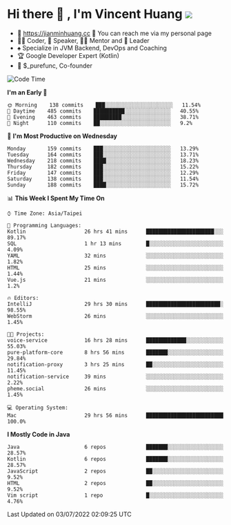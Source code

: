 # Hi there 👋 , I'm Vincent Huang ![](https://komarev.com/ghpvc/?username=Jian-Min-Huang)
- 💎 https://jianminhuang.cc 🙋 You can reach me via my personal page
- 👨‍💻 Coder, 🎤 Speaker, 👨‍🏫 Mentor and 🚀 Leader
- ♠️ Specialize in JVM Backend, DevOps and Coaching
- 🏆 Google Developer Expert (Kotlin)
- 💼 $_purefunc, Co-founder

<!--START_SECTION:waka-->
![Code Time](http://img.shields.io/badge/Code%20Time-0%20secs-blue)

**I'm an Early 🐤** 

```text
🌞 Morning    138 commits    ███░░░░░░░░░░░░░░░░░░░░░░   11.54% 
🌆 Daytime    485 commits    ██████████░░░░░░░░░░░░░░░   40.55% 
🌃 Evening    463 commits    █████████░░░░░░░░░░░░░░░░   38.71% 
🌙 Night      110 commits    ██░░░░░░░░░░░░░░░░░░░░░░░   9.2%

```
📅 **I'm Most Productive on Wednesday** 

```text
Monday       159 commits    ███░░░░░░░░░░░░░░░░░░░░░░   13.29% 
Tuesday      164 commits    ███░░░░░░░░░░░░░░░░░░░░░░   13.71% 
Wednesday    218 commits    ████░░░░░░░░░░░░░░░░░░░░░   18.23% 
Thursday     182 commits    ███░░░░░░░░░░░░░░░░░░░░░░   15.22% 
Friday       147 commits    ███░░░░░░░░░░░░░░░░░░░░░░   12.29% 
Saturday     138 commits    ███░░░░░░░░░░░░░░░░░░░░░░   11.54% 
Sunday       188 commits    ████░░░░░░░░░░░░░░░░░░░░░   15.72%

```


📊 **This Week I Spent My Time On** 

```text
⌚︎ Time Zone: Asia/Taipei

💬 Programming Languages: 
Kotlin                   26 hrs 41 mins      ██████████████████████░░░   89.17% 
SQL                      1 hr 13 mins        █░░░░░░░░░░░░░░░░░░░░░░░░   4.09% 
YAML                     32 mins             ░░░░░░░░░░░░░░░░░░░░░░░░░   1.82% 
HTML                     25 mins             ░░░░░░░░░░░░░░░░░░░░░░░░░   1.44% 
Vue.js                   21 mins             ░░░░░░░░░░░░░░░░░░░░░░░░░   1.2%

🔥 Editors: 
IntelliJ                 29 hrs 30 mins      ████████████████████████░   98.55% 
WebStorm                 26 mins             ░░░░░░░░░░░░░░░░░░░░░░░░░   1.45%

🐱‍💻 Projects: 
voice-service            16 hrs 28 mins      █████████████░░░░░░░░░░░░   55.03% 
pure-platform-core       8 hrs 56 mins       ███████░░░░░░░░░░░░░░░░░░   29.84% 
notification-proxy       3 hrs 25 mins       ██░░░░░░░░░░░░░░░░░░░░░░░   11.45% 
notification-service     39 mins             ░░░░░░░░░░░░░░░░░░░░░░░░░   2.22% 
pheme.social             26 mins             ░░░░░░░░░░░░░░░░░░░░░░░░░   1.45%

💻 Operating System: 
Mac                      29 hrs 56 mins      █████████████████████████   100.0%

```

**I Mostly Code in Java** 

```text
Java                     6 repos             ███████░░░░░░░░░░░░░░░░░░   28.57% 
Kotlin                   6 repos             ███████░░░░░░░░░░░░░░░░░░   28.57% 
JavaScript               2 repos             ██░░░░░░░░░░░░░░░░░░░░░░░   9.52% 
HTML                     2 repos             ██░░░░░░░░░░░░░░░░░░░░░░░   9.52% 
Vim script               1 repo              █░░░░░░░░░░░░░░░░░░░░░░░░   4.76%

```



 Last Updated on 03/07/2022 02:09:25 UTC
<!--END_SECTION:waka-->
